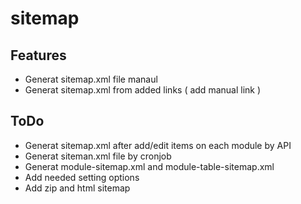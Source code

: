 sitemap
=======

Features
----------------------
* Generat sitemap.xml file manaul 
* Generat sitemap.xml from added links ( add manual link )

ToDo
----------------------
* Generat sitemap.xml after add/edit items on each module by API 
* Generat siteman.xml file by cronjob
* Generat module-sitemap.xml and module-table-sitemap.xml 
* Add needed setting options
* Add zip and html sitemap
